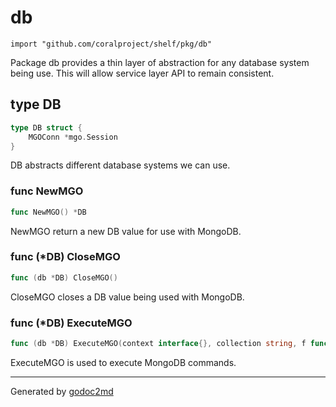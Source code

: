 
# db
    import "github.com/coralproject/shelf/pkg/db"

Package db provides a thin layer of abstraction for any database system
being use. This will allow service layer API to remain consistent.







## type DB
``` go
type DB struct {
    MGOConn *mgo.Session
}
```
DB abstracts different database systems we can use.









### func NewMGO
``` go
func NewMGO() *DB
```
NewMGO return a new DB value for use with MongoDB.




### func (\*DB) CloseMGO
``` go
func (db *DB) CloseMGO()
```
CloseMGO closes a DB value being used with MongoDB.



### func (\*DB) ExecuteMGO
``` go
func (db *DB) ExecuteMGO(context interface{}, collection string, f func(*mgo.Collection) error) error
```
ExecuteMGO is used to execute MongoDB commands.









- - -
Generated by [godoc2md](http://godoc.org/github.com/davecheney/godoc2md)